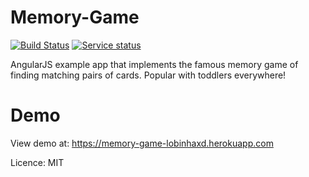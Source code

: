 Memory-Game
===========
[![Build Status](https://travis-ci.org/camillagds/Memory-Game.svg?branch=master)](https://travis-ci.org/camillagds/Memory-Game) [![Service status](https://assertible.com/apis/b0dac860-6210-494f-97fa-8cd85fea940f/status?api_token=Yfn9z5660h7i1B6I)](https://assertible.com/dashboard#/services/b0dac860-6210-494f-97fa-8cd85fea940f)


AngularJS example app that implements the famous memory game of finding matching pairs of cards.  Popular with toddlers everywhere!

Demo
=======

View demo at: <https://memory-game-lobinhaxd.herokuapp.com>

Licence: MIT


